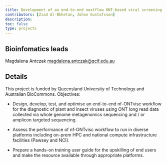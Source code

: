 ```yaml
---
title: Development of an end-to-end nextflow ONT-based viral screening for plants
contributors: [Ziad Al-Bkhetan, Johan Gustafsson]
description: 
toc: false
type: projects
---
```


## Bioinfomatics leads

Magdalena Antczak <magdalena.antczak@qcif.edu.au>

## Details

This project is funded by Queensland University of Technology and Australian BioCommons. Objectives:

- Design, develop, test, and optimise an end-to-end nf-ONTvisc workflow for the diagnostic of plant and insect viruses using ONT long read data collected via whole genome metagenomics sequencing and / or amplicon targeted sequencing.

- Assess the performance of nf-ONTvisc workflow to run in diverse platforms including on-prem HPC and national compute infrastructure facilities (Pawsey and NCI).

- Prepare a hands-on training user guide for the upskilling of end users and make the resource available through appropriate platforms.
